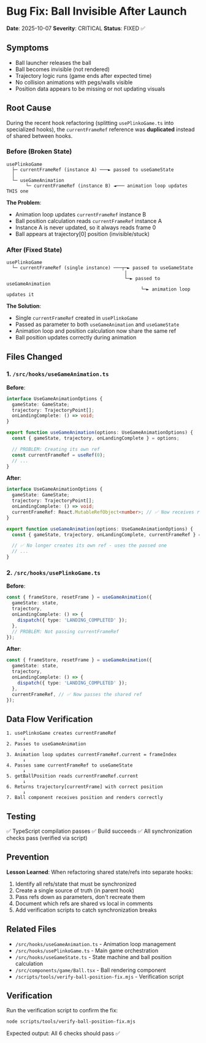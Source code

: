 # Bug Fix: Ball Invisible After Launch

**Date**: 2025-10-07
**Severity**: CRITICAL
**Status**: FIXED ✅

## Symptoms

- Ball launcher releases the ball
- Ball becomes invisible (not rendered)
- Trajectory logic runs (game ends after expected time)
- No collision animations with pegs/walls visible
- Position data appears to be missing or not updating visuals

## Root Cause

During the recent hook refactoring (splitting `usePlinkoGame.ts` into specialized hooks), the `currentFrameRef` reference was **duplicated** instead of shared between hooks.

### Before (Broken State)

```
usePlinkoGame
  ├─ currentFrameRef (instance A) ───► passed to useGameState
  │
  └─ useGameAnimation
       └─ currentFrameRef (instance B) ◄─── animation loop updates THIS one
```

**The Problem**:
- Animation loop updates `currentFrameRef` instance B
- Ball position calculation reads `currentFrameRef` instance A
- Instance A is never updated, so it always reads frame 0
- Ball appears at trajectory[0] position (invisible/stuck)

### After (Fixed State)

```
usePlinkoGame
  └─ currentFrameRef (single instance) ───┬─► passed to useGameState
                                           │
                                           └─► passed to useGameAnimation
                                                 └─► animation loop updates it
```

**The Solution**:
- Single `currentFrameRef` created in `usePlinkoGame`
- Passed as parameter to both `useGameAnimation` and `useGameState`
- Animation loop and position calculation now share the same ref
- Ball position updates correctly during animation

## Files Changed

### 1. `/src/hooks/useGameAnimation.ts`

**Before**:
```typescript
interface UseGameAnimationOptions {
  gameState: GameState;
  trajectory: TrajectoryPoint[];
  onLandingComplete: () => void;
}

export function useGameAnimation(options: UseGameAnimationOptions) {
  const { gameState, trajectory, onLandingComplete } = options;

  // PROBLEM: Creating its own ref
  const currentFrameRef = useRef(0);
  // ...
}
```

**After**:
```typescript
interface UseGameAnimationOptions {
  gameState: GameState;
  trajectory: TrajectoryPoint[];
  onLandingComplete: () => void;
  currentFrameRef: React.MutableRefObject<number>; // ✅ Now receives ref from parent
}

export function useGameAnimation(options: UseGameAnimationOptions) {
  const { gameState, trajectory, onLandingComplete, currentFrameRef } = options;

  // ✅ No longer creates its own ref - uses the passed one
  // ...
}
```

### 2. `/src/hooks/usePlinkoGame.ts`

**Before**:
```typescript
const { frameStore, resetFrame } = useGameAnimation({
  gameState: state,
  trajectory,
  onLandingComplete: () => {
    dispatch({ type: 'LANDING_COMPLETED' });
  },
  // PROBLEM: Not passing currentFrameRef
});
```

**After**:
```typescript
const { frameStore, resetFrame } = useGameAnimation({
  gameState: state,
  trajectory,
  onLandingComplete: () => {
    dispatch({ type: 'LANDING_COMPLETED' });
  },
  currentFrameRef, // ✅ Now passes the shared ref
});
```

## Data Flow Verification

```
1. usePlinkoGame creates currentFrameRef
      ↓
2. Passes to useGameAnimation
      ↓
3. Animation loop updates currentFrameRef.current = frameIndex
      ↓
4. Passes same currentFrameRef to useGameState
      ↓
5. getBallPosition reads currentFrameRef.current
      ↓
6. Returns trajectory[currentFrame] with correct position
      ↓
7. Ball component receives position and renders correctly
```

## Testing

✅ TypeScript compilation passes
✅ Build succeeds
✅ All synchronization checks pass (verified via script)

## Prevention

**Lesson Learned**: When refactoring shared state/refs into separate hooks:
1. Identify all refs/state that must be synchronized
2. Create a single source of truth (in parent hook)
3. Pass refs down as parameters, don't recreate them
4. Document which refs are shared vs local in comments
5. Add verification scripts to catch synchronization breaks

## Related Files

- `/src/hooks/useGameAnimation.ts` - Animation loop management
- `/src/hooks/usePlinkoGame.ts` - Main game orchestration
- `/src/hooks/useGameState.ts` - State machine and ball position calculation
- `/src/components/game/Ball.tsx` - Ball rendering component
- `/scripts/tools/verify-ball-position-fix.mjs` - Verification script

## Verification

Run the verification script to confirm the fix:

```bash
node scripts/tools/verify-ball-position-fix.mjs
```

Expected output: All 6 checks should pass ✅
